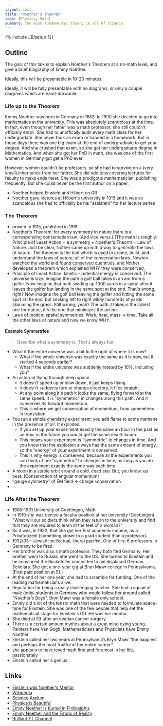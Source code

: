 ```yaml
---
layout: post
title: "Noether's Theorem"
tags: [Physics, Math]
summary: The most fundamental theory in all of science.
---
```

{% include JB/setup %}


## Outline
  
The goal of this talk is to explain Noether's Theorem at a no-math level, and give a brief biography of Emmy Noether.

Ideally, this will be presentable in 10-20 minutes.

Ideally, it will be fully presentable with no diagrams, or only a couple diagrams which are hand-drawable.


### Life up to the Theorem

Emmy Noether was born in Germany in 1882. In 1900 she decided to go into mathematics at the university. This was absolutely scandolous at the time. In fact, even though her father was a math professor, she still couldn't officially enroll. She had to unoffically audit every math class for her undergradate. She never took an exam or handed in a homework. But in those days there was one big exam at the end of undergraduate to get your degree. And she crushed that exam, so she got her undergaduate degree in Mathematics. And when she got her PhD in math, she was one of the first women in Germany got get a PhD ever.

However, women couldn't be professors, so she had to survive on a (very small) inheritance from her father. She did odd jobs covering lectures for faculty to make ends meet. She was a prodigous mathematician, publishing frequently. But she could never be the first author on a paper.

- Noether helped Einstein and Hilbert on GR
- Noether gave lectures at Hilbert's university in 1915 and it was so scandalous she had to officially be his "assistant" for her lecture series


### The Theorem

- proved in 1915, published in 1918
- Noether's Theorem: for every symmetry in nature there is a corresponding conservation law. (And vice versa.) (The math is roughly: Principle of Least Action + a symmetry + Noether's Theorm = Law of Nature. Just be clear, Nother came up with a way to *generate* the laws of nature. The theorem is the tool which is used to create, build, and understand the laws of nature; all of the conservation laws. Newton watched the world and found conserved quantities, and Nother developed a theorem which explained WHY they were conserved.
- Principle of Least Action: kinetic - potential energy is conserved. The universe is lazy. Imagine the path a golf ball takes in an arc from a golfer. Now imagine that path swirling up 1000 yards in a spiral after it leaves the golfer but landing in the same spot at the end. That's wrong, right? Now imagine the golf ball leaving the golfer and hitting the same spot at the end, but snaking left to right wildly hundreds of yards skimming the grass. Still wrong, yeah? The path it takes is the laziest one for nature, it's the one that minimizes the action.
- Laws of motion: spatial symmetries. Work, heat, mass -> time. Take all the other laws of nature and now we know WHY.

#### Example Symmetries

> Describe what a symmetry is. That's always fun.

- What if the entire universe was a bit to the right of where it is now?
  + What if the whole universe was exactly the same as it is now, but it started 4 seconds earlier?
  + What if the entire universe was suddenly rotated by 10%, including you?
- An asteroid flying through deep space.
  + It doesn't speed up or slow down, it just keeps flying.
  + It doesn't suddenly turn or change directory, it flies straight.
  + At any point along it's path it looks the same, flying forward at the same speed. It is "symmetric" in changes along this path. And it conserves its forward momentum.
  + This is where we get conservation of momentum, from symmetries in translation.
- You run a simple chemistry experiment: you add flame to some methane in the presence of air. It explodes.
  + If you set up your experiment exactly the same an hour in the past as an hour in the future you would get the same result: boom.
  + This means your experiment is "symmetric" to changes in time. And you know that the explosion always has the same amount of energy, so the "energy" of your experiment is conserved. 
  + This is why energy is conserved, because all the experiments you can think of are "symmetric" to changes in time, as long as you do the experiment exactly the same way each time.
- A moon in a stable orbit around a cold, dead star. But, you know, up beat. (Conservation of angular momentum)
- "gauge symmetry" of EM field -> charge conservation
- 



### Life After the Theorem

- 1908-1931 University of Goettingen, Math
- In 1919 she was denied a faculty position at her university (Goettingen). "What will our soldiers think when they return to the university and find that they are required to learn at the feet of a woman?"
- So it was, in 1922, that she got her first academic income, as a Privatdozent (something closer to a grad student than a professor).
- 1932/33 - Jewish intellectual, liberal pacifist. One of first 6 professors in Germany to be fired.
- Her brother was also a math professor. They both fled Germany. Her brother went to Russia, she went to the US. She turned to Einstein and he convinced the Rockefeller committee to aid displaced German Scholars. She got a one-year gig at Bryn Mawr college in Pennsylvania. (First paid position at 51.)
- At the end of her one year, she had to scramble for funding. One of the leading mathematicians alive.
- Reputation for being a really challenging teacher. She had a squad of male (only) students in Germany who would follow her around called "Noether's Boys". Bryn Mawr was a female only school.
- Emmy did a lot of the tensor math that were needed to formulate space-time for Einstein. She was one of the few people that help set the mathematical stage for Einstein's GR. He was her mentor.
- She died at 53 after an ovarian cancer surgery.
- There is a certain amount mythos about a great mind dying young. Painters have Van Gogh. Mathematicians and Physicists have Emmy Noether.
- Einstein called her two years at Pennsylvania’s Bryn Mawr “the happiest and perhaps the most fruitful of her entire career.”
- she appears to have loved math first and foremost in her life, passionately
- Einstein called her a genius.


## Links

* [Einstein was Noether's Mentor](https://www.washingtonpost.com/news/comic-riffs/wp/2015/03/23/emmy-noether-google-doodle-why-einstein-called-her-a-creative-mathematical-genius/?noredirect=on&utm_term=.c05fbd4bd738)
* [Wikipedia](https://en.wikipedia.org/wiki/Emmy_Noether)
* [Science Asylum](https://www.youtube.com/watch?v=ahf0zCaqrwM)
* [Physics is Beautiful](https://www.youtube.com/watch?v=C4vNPEEwsmc)
* [Emmy Noether is buried in Philidelphia](https://en.wikipedia.org/wiki/Bryn_Mawr_College#M._Carey_Thomas_Library)
* [Emmy Noether and the Fabric of Reality](https://www.youtube.com/watch?v=1_MpQG2xXVo)
* [Brilliant YT Channel](https://www.youtube.com/watch?v=04ERSb06dOg)

